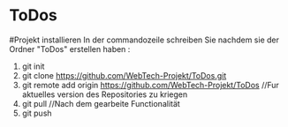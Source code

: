 # ToDos
#Projekt installieren
In der commandozeile schreiben Sie nachdem sie der Ordner "ToDos" erstellen haben :
1. git init 
2. git clone https://github.com/WebTech-Projekt/ToDos.git
3. git remote add origin https://github.com/WebTech-Projekt/ToDos
//Fur aktuelles version des Repositories zu kriegen
4. git pull
//Nach dem gearbeite Functionalität
5. git push 

